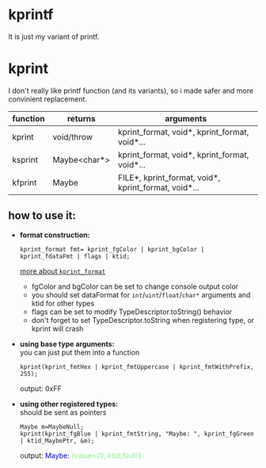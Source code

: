 # kprintf
It is just my variant of printf.

# kprint
I don't really like printf function (and its variants), so i made safer and more convinient replacement.

| function | returns | arguments |
|----------|---------|-----------|
| kprint   | void/throw   | kprint_format, void*, kprint_format, void*... |
| ksprint  | Maybe<char*> | kprint_format, void*, kprint_format, void*... |
| kfprint  | Maybe<void>  | FILE*, kprint_format, void*, kprint_format, void*... |

## how to use it:
+ **format construction:**  
    ```
    kprint_format fmt= kprint_fgColor | kprint_bgColor | kprint_fdataFmt | flags | ktid;
    ```
    [more about `kprint_format`](kprint_format.md)
    + fgColor and bgColor can be set to change console output color
    + you should set dataFormat for `int`/`uint`/`float`/`char*` arguments and ktid for other types 
    + flags can be set to modify TypeDescriptor.toString() behavior
    + don't forget to set TypeDescriptor.toString when registering type, or kprint will crash

+ **using base type arguments:**   
    you can just put them into a function
    ```
    kprint(kprint_fmtHex | kprint_fmtUppercase | kprint_fmtWithPrefix, 255);
    ```
    output: 0xFF
+ **using other registered types:**  
    should be sent as pointers
    ```
    Maybe m=MaybeNull;
    kprint(kprint_fgBlue | kprint_fmtString, "Maybe: ", kprint_fgGreen | ktid_MaybePtr, &m);
    ```  
    output: <span style="color:blue">Maybe:</span> <span style="color:lightgreen">{value={0, ktid_Null}}</span>